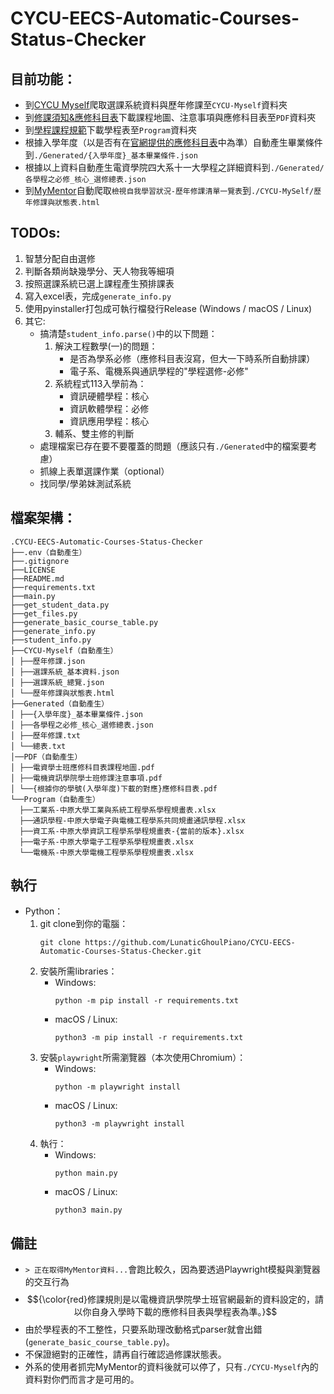 # CYCU-EECS-Automatic-Courses-Status-Checker

## 目前功能：
- 到[CYCU Myself](https://myself.cycu.edu.tw/)爬取選課系統資料與歷年修課至```CYCU-Myself```資料夾
- 到[修課須知&應修科目表](https://bseecs.cycu.edu.tw/%e5%ad%b8%e7%94%9f%e5%ad%b8%e7%bf%92/%e6%87%89%e4%bf%ae%e7%a7%91%e7%9b%ae%e8%a1%a8%e5%8f%8a%e4%bf%ae%e8%aa%b2%e9%a0%88%e7%9f%a5/)下載課程地圖、注意事項與應修科目表至```PDF```資料夾
- 到[學程課程規範](https://bseecs.cycu.edu.tw/%e5%ad%b8%e7%94%9f%e5%ad%b8%e7%bf%92/%e5%ad%b8%e7%a8%8b%e8%aa%b2%e7%a8%8b%e8%a6%8f%e5%8a%83/)下載學程表至```Program```資料夾
- 根據入學年度（以是否有在[官網提供的應修科目表](https://bseecs.cycu.edu.tw/%e5%ad%b8%e7%94%9f%e5%ad%b8%e7%bf%92/%e6%87%89%e4%bf%ae%e7%a7%91%e7%9b%ae%e8%a1%a8%e5%8f%8a%e4%bf%ae%e8%aa%b2%e9%a0%88%e7%9f%a5/)中為準）自動產生畢業條件到```./Generated/{入學年度}_基本畢業條件.json```
- 根據以上資料自動產生電資學院四大系十一大學程之詳細資料到```./Generated/各學程之必修_核心_選修總表.json```
- 到[MyMentor](https://cmap.cycu.edu.tw:8443/MyMentor/index.do)自動爬取```檢視自我學習狀況-歷年修課清單一覽表```到```./CYCU-MySelf/歷年修課與狀態表.html```

## TODOs:
1. 智慧分配自由選修
2. 判斷各類尚缺幾學分、天人物我等細項
3. 按照選課系統已選上課程產生預排課表
4. 寫入excel表，完成```generate_info.py```
5. 使用pyinstaller打包成可執行檔發行Release (Windows / macOS / Linux)
6. 其它:
    - 搞清楚```student_info.parse()```中的以下問題：
        1. 解決工程數學(一)的問題：
            - 是否為學系必修（應修科目表沒寫，但大一下時系所自動排課）
            - 電子系、電機系與通訊學程的"學程選修-必修"
        2. 系統程式113入學前為：
            - 資訊硬體學程：核心
            - 資訊軟體學程：必修
            - 資訊應用學程：核心
        3. 輔系、雙主修的判斷
    - 處理檔案已存在要不要覆蓋的問題（應該只有```./Generated```中的檔案要考慮）
    - 抓線上表單選課作業（optional）
    - 找同學/學弟妹測試系統

## 檔案架構：
```
.CYCU-EECS-Automatic-Courses-Status-Checker
├──.env（自動產生）
├──.gitignore
├──LICENSE
├──README.md
├──requirements.txt
├──main.py
├──get_student_data.py
├──get_files.py
├──generate_basic_course_table.py
├──generate_info.py
├──student_info.py
├──CYCU-Myself（自動產生）
│ ├──歷年修課.json
│ ├──選課系統_基本資料.json
│ ├──選課系統_總覽.json
│ └──歷年修課與狀態表.html
├──Generated（自動產生）
│ ├──{入學年度}_基本畢業條件.json
│ ├──各學程之必修_核心_選修總表.json
│ ├──歷年修課.txt
│ └──總表.txt
│──PDF（自動產生）
│ ├──電資學士班應修科目表課程地圖.pdf
│ ├──電機資訊學院學士班修課注意事項.pdf
│ └──{根據你的學號(入學年度)下載的對應}應修科目表.pdf
└──Program（自動產生）
  ├──工業系-中原大學工業與系統工程學系學程規畫表.xlsx
  ├──通訊學程-中原大學電子與電機工程學系共同規畫通訊學程.xlsx
  ├──資工系-中原大學資訊工程學系學程規畫表-{當前的版本}.xlsx
  ├──電子系-中原大學電子工程學系學程規畫表.xlsx
  └──電機系-中原大學電機工程學系學程規畫表.xlsx
```

## 執行
- Python：
    1. git clone到你的電腦：
        ```
        git clone https://github.com/LunaticGhoulPiano/CYCU-EECS-Automatic-Courses-Status-Checker.git
        ```
    2. 安裝所需libraries：
        - Windows:
            ```
            python -m pip install -r requirements.txt
            ```
        - macOS / Linux:
            ```
            python3 -m pip install -r requirements.txt
            ```
    3. 安裝```playwright```所需瀏覽器（本次使用Chromium）：
        - Windows:
            ```
            python -m playwright install
            ```
        - macOS / Linux:
            ```
            python3 -m playwright install
            ```
    4. 執行：
        - Windows:
            ```
            python main.py
            ```
        - macOS / Linux:
            ```
            python3 main.py
            ```

## 備註
- ```> 正在取得MyMentor資料...```會跑比較久，因為要透過Playwright模擬與瀏覽器的交互行為
- $${\color{red}修課規則是以電機資訊學院學士班官網最新的資料設定的，請以你自身入學時下載的應修科目表與學程表為準。}$$
- 由於學程表的不工整性，只要系助理改動格式parser就會出錯(```generate_basic_course_table.py```)。
- 不保證絕對的正確性，請再自行確認過修課狀態表。
- 外系的使用者抓完MyMentor的資料後就可以停了，只有```./CYCU-Myself```內的資料對你們而言才是可用的。